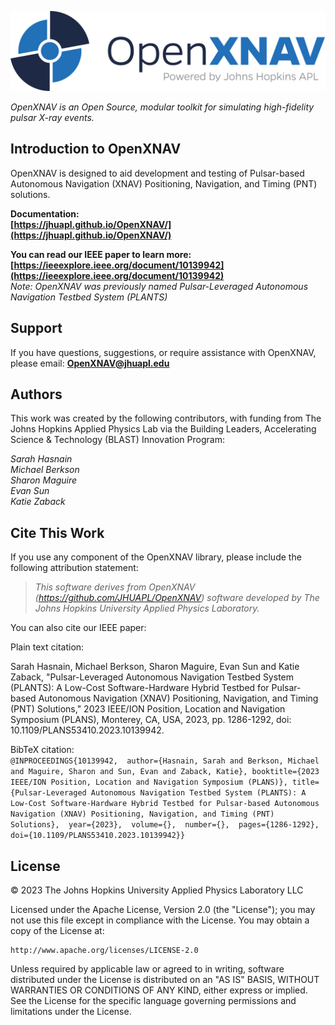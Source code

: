 ![logo](docs/assets/images/logo/png/23-03611_OpenXNav_Color-full.png)


*OpenXNAV is an Open Source, modular toolkit for simulating high-fidelity pulsar X-ray events.*

## **Introduction to OpenXNAV**

OpenXNAV is designed to aid development and testing of Pulsar-based Autonomous Navigation (XNAV) Positioning, Navigation, and Timing (PNT) solutions.

**Documentation:** <br />
**[https://jhuapl.github.io/OpenXNAV/](https://jhuapl.github.io/OpenXNAV/)**

**You can read our IEEE paper to learn more:** <br />
**[https://ieeexplore.ieee.org/document/10139942](https://ieeexplore.ieee.org/document/10139942)** <br />
_Note: OpenXNAV was previously named Pulsar-Leveraged Autonomous Navigation Testbed System (PLANTS)_


## Support
If you have questions, suggestions, or require assistance with OpenXNAV, please email: **OpenXNAV@jhuapl.edu**


## Authors

This work was created by the following contributors, with funding from The Johns Hopkins Applied Physics Lab via the Building Leaders, Accelerating Science & Technology (BLAST) Innovation Program:


_Sarah Hasnain_ <br />
_Michael Berkson_ <br />
_Sharon Maguire_ <br />
_Evan Sun_ <br />
_Katie Zaback_ <br />

## Cite This Work

If you use any component of the OpenXNAV library, please include the following attribution statement: <br /> 
> _This software derives from OpenXNAV (https://github.com/JHUAPL/OpenXNAV) software developed by The Johns 	Hopkins University Applied Physics Laboratory._

 
You can also cite our IEEE paper: <br /> 

Plain text citation: <br /> 

Sarah Hasnain, Michael Berkson, Sharon Maguire, Evan Sun and Katie Zaback, "Pulsar-Leveraged Autonomous Navigation Testbed System (PLANTS): A Low-Cost Software-Hardware Hybrid Testbed for Pulsar-based Autonomous Navigation (XNAV) Positioning, Navigation, and Timing (PNT) Solutions," 2023 IEEE/ION Position, Location and Navigation Symposium (PLANS), Monterey, CA, USA, 2023, pp. 1286-1292, doi: 10.1109/PLANS53410.2023.10139942.

BibTeX citation: <br /> 
`
@INPROCEEDINGS{10139942, 
author={Hasnain, Sarah and Berkson, Michael and Maguire, Sharon and Sun, Evan and Zaback, Katie},
booktitle={2023 IEEE/ION Position, Location and Navigation Symposium (PLANS)},
title={Pulsar-Leveraged Autonomous Navigation Testbed System (PLANTS): A Low-Cost Software-Hardware Hybrid Testbed for Pulsar-based Autonomous Navigation (XNAV) Positioning, Navigation, and Timing (PNT) Solutions}, 
year={2023}, 
volume={}, 
number={}, 
pages={1286-1292}, 
doi={10.1109/PLANS53410.2023.10139942}}
`


## License
© 2023 The Johns Hopkins University Applied Physics Laboratory LLC

Licensed under the Apache License, Version 2.0 (the "License");
you may not use this file except in compliance with the License.
You may obtain a copy of the License at:

    http://www.apache.org/licenses/LICENSE-2.0

Unless required by applicable law or agreed to in writing, software distributed under the License is distributed
on an "AS IS" BASIS, WITHOUT WARRANTIES OR CONDITIONS OF ANY KIND, either express or implied.
See the License for the specific language governing permissions and limitations under the License.
